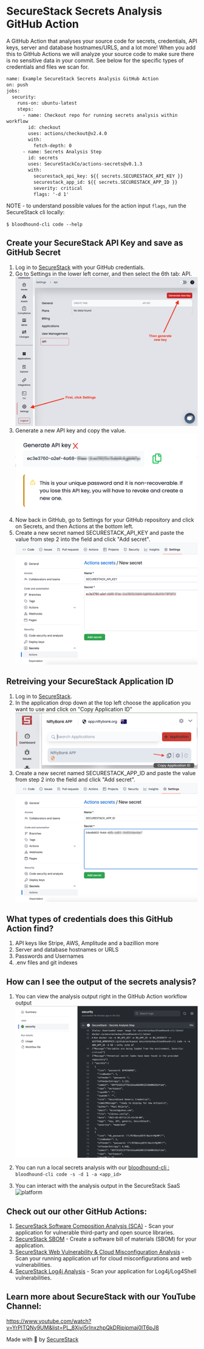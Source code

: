 # SecureStack Secrets Analysis GitHub Action

A GitHub Action that analyses your source code for secrets, credentials, API keys, server and database hostnames/URLS, and a lot more!  When you add this to GitHub Actions we will analyze your source code to make sure there is no sensitive data in your commit. See below for the specific types of credentials and files we scan for.

```
name: Example SecureStack Secrets Analysis GitHub Action
on: push
jobs:
  security:
    runs-on: ubuntu-latest
    steps:
      - name: Checkout repo for running secrets analysis within workflow
        id: checkout
        uses: actions/checkout@v2.4.0
        with:
          fetch-depth: 0
      - name: Secrets Analysis Step
        id: secrets
        uses: SecureStackCo/actions-secrets@v0.1.3
        with:
          securestack_api_key: ${{ secrets.SECURESTACK_API_KEY }}
          securestack_app_id: ${{ secrets.SECURESTACK_APP_ID }}
          severity: critical
          flags: '-d 1'

```
NOTE - to understand possible values for the action input `flags`, run the SecureStack cli locally:

`$ bloodhound-cli code --help`

## Create your SecureStack API Key and save as GitHub Secret

1. Log in to [SecureStack](https://app.securestack.com) with your GitHub credentials.
2. Go to Settings in the lower left corner, and then select the 6th tab: API.![Create API key](./images/securestack-create-apikey.png)
3. Generate a new API key and copy the value.![Copy API key](./images/securestack-copy-apikey.png)
4. Now back in GitHub, go to Settings for your GitHub repository and click on Secrets, and then Actions at the bottom left.
5. Create a new secret named SECURESTACK_API_KEY and paste the value from step 2 into the field and click "Add secret".![Create GitHub Secret for API key](./images/securestack-github-apikey-secret.png)

## Retreiving your SecureStack Application ID

1. Log in to [SecureStack](https://app.securestack.com).
2. In the application drop down at the top left choose the application you want to use and click on "Copy Application ID" ![Copy Application ID](./images/securestack-copy-appid.png)
3. Create a new secret named SECURESTACK_APP_ID and paste the value from step 2 into the field and click "Add secret".![Create GitHub Secret for app_id](./images/securestack-github-appid-secret.png)

## What types of credentials does this GitHub Action find?
1. API keys like Stripe, AWS, Amplitude and a bazillion more
2. Server and database hostnames or URLS
3. Passwords and Usernames
4. .env files and git indexes

## How can I see the output of the secrets analysis?
1. You can view the analysis output right in the GitHub Action workflow output![workflow output](./images/securestack-secrets-output-action-log.png)
2. You can run a local secrets analysis with our [bloodhound-cli : ](https://app.securestack.com/download-cli)
``` bloodhound-cli code -s -d 1 -a <app_id> ```

3. You can interact with the analysis output in the SecureStack SaaS ![platform](./images/securestack-secrets-saas-view.png)

## Check out our other GitHub Actions:
1. [SecureStack Software Composition Analysis (SCA)](https://github.com/marketplace/actions/securestack-application-composition-analysis) - Scan your application for vulnerable third-party and open source libraries.
2. [SecureStack SBOM](https://github.com/marketplace/actions/sbom) - Create a software bill of materials (SBOM) for your application.
3. [SecureStack Web Vulnerability & Cloud Misconfiguration Analysis](https://github.com/marketplace/actions/securestack-web-vulnerability-analysis) - Scan your running application url for cloud misconfigurations and web vulnerabilities.
4. [SecureStack Log4j Analysis](https://github.com/marketplace/actions/securestack-log4j-vulnerability-analysis) - Scan your application for Log4j/Log4Shell vulnerabilities.

## Learn more about SecureStack with our YouTube Channel:
https://www.youtube.com/watch?v=YrPITQNy9UM&list=PL_8Xjyi5rInxzhpQkDRipipmaj0lT6pJ8 

Made with 💜  by [SecureStack](https://securestack.com)
